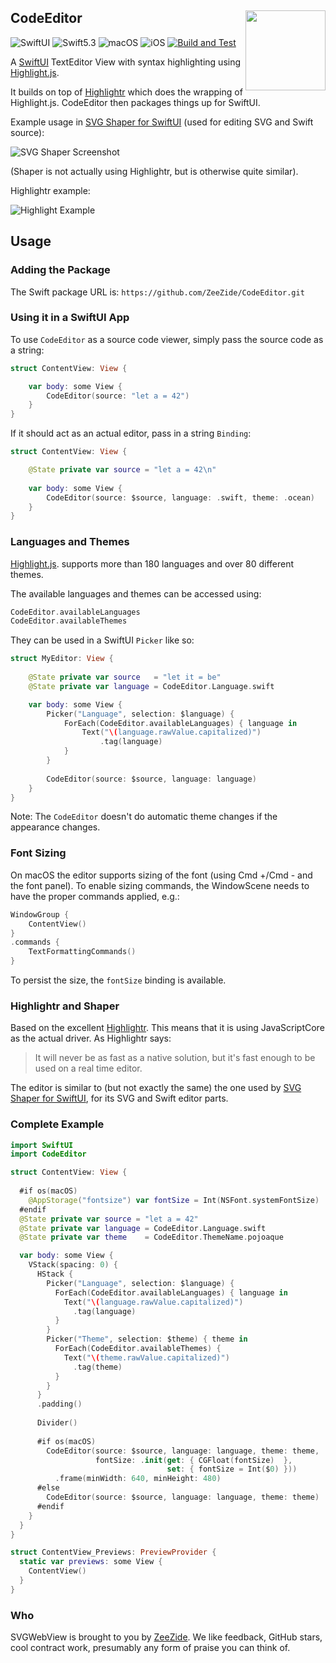 <h2>
  CodeEditor
  <img src="https://zeezide.de/img/svgshaper/SVGShaper512.png"
       align="right" width="128" height="128" />
</h2>

![SwiftUI](https://img.shields.io/badge/SwiftUI-orange.svg)
![Swift5.3](https://img.shields.io/badge/swift-5.3-blue.svg)
![macOS](https://img.shields.io/badge/os-macOS-green.svg?style=flat)
![iOS](https://img.shields.io/badge/os-iOS-green.svg?style=flat)
[![Build and Test](https://github.com/ZeeZide/CodeEditor/actions/workflows/swift.yml/badge.svg?branch=main)](https://github.com/ZeeZide/CodeEditor/actions/workflows/swift.yml)

A [SwiftUI](https://developer.apple.com/xcode/swiftui/)
TextEditor View with syntax highlighting using
[Highlight.js](https://highlightjs.org).

It builds on top of
[Highlightr](https://github.com/raspu/Highlightr)
which does the wrapping of Highlight.js.
CodeEditor then packages things up for SwiftUI.

Example usage in 
[SVG Shaper for SwiftUI](https://zeezide.de/en/products/svgshaper/)
(used for editing SVG and Swift source):

![SVG Shaper Screenshot](https://pbs.twimg.com/media/E0ydNH9XEAQ-USY?format=png)

(Shaper is not actually using Highlightr, but is otherwise quite similar).

Highlightr example:

![Highlight Example](https://raw.githubusercontent.com/raspu/Highlightr/master/coding.gif)


## Usage

### Adding the Package

The Swift package URL is: `https://github.com/ZeeZide/CodeEditor.git`

### Using it in a SwiftUI App

To use `CodeEditor` as a source code viewer, simply pass the source code
as a string:
```swift
struct ContentView: View {

    var body: some View {
        CodeEditor(source: "let a = 42")
    }
}
```

If it should act as an actual editor, pass in a string `Binding`:

```swift
struct ContentView: View {

    @State private var source = "let a = 42\n"
    
    var body: some View {
        CodeEditor(source: $source, language: .swift, theme: .ocean)
    }
}
```

### Languages and Themes

[Highlight.js](https://highlightjs.org).
supports more than 180 languages and over 80 different themes.

The available languages and themes can be accessed using:
```swift
CodeEditor.availableLanguages
CodeEditor.availableThemes
```

They can be used in a SwiftUI `Picker` like so:

```swift
struct MyEditor: View {
  
    @State private var source   = "let it = be"
    @State private var language = CodeEditor.Language.swift

    var body: some View {
        Picker("Language", selection: $language) {
            ForEach(CodeEditor.availableLanguages) { language in
                Text("\(language.rawValue.capitalized)")
                    .tag(language)
            }
        }
    
        CodeEditor(source: $source, language: language)
    }
}
```

Note: The `CodeEditor` doesn't do automatic theme changes if the appearance
     changes.

### Font Sizing

On macOS the editor supports sizing of the font (using Cmd +/Cmd - and the
font panel).
To enable sizing commands, the WindowScene needs to have the proper commands
applied, e.g.:

```swift
WindowGroup {
    ContentView()
}
.commands {
    TextFormattingCommands()
}
```
To persist the size, the `fontSize` binding is available.


### Highlightr and Shaper

Based on the excellent [Highlightr](https://github.com/raspu/Highlightr).
This means that it is using JavaScriptCore as the actual driver. As
Highlightr says:

> It will never be as fast as a native solution, but it's fast enough to be
> used on a real time editor.

The editor is similar to (but not exactly the same) the one used by
[SVG Shaper for SwiftUI](https://zeezide.de/en/products/svgshaper/),
for its SVG and Swift editor parts.


### Complete Example

```swift
import SwiftUI
import CodeEditor

struct ContentView: View {
  
  #if os(macOS)
    @AppStorage("fontsize") var fontSize = Int(NSFont.systemFontSize)
  #endif
  @State private var source = "let a = 42"
  @State private var language = CodeEditor.Language.swift
  @State private var theme    = CodeEditor.ThemeName.pojoaque

  var body: some View {
    VStack(spacing: 0) {
      HStack {
        Picker("Language", selection: $language) {
          ForEach(CodeEditor.availableLanguages) { language in
            Text("\(language.rawValue.capitalized)")
              .tag(language)
          }
        }
        Picker("Theme", selection: $theme) { theme in
          ForEach(CodeEditor.availableThemes) {
            Text("\(theme.rawValue.capitalized)")
              .tag(theme)
          }
        }
      }
      .padding()
    
      Divider()
    
      #if os(macOS)
        CodeEditor(source: $source, language: language, theme: theme,
                   fontSize: .init(get: { CGFloat(fontSize)  },
                                   set: { fontSize = Int($0) }))
          .frame(minWidth: 640, minHeight: 480)
      #else
        CodeEditor(source: $source, language: language, theme: theme)
      #endif
    }
  }
}

struct ContentView_Previews: PreviewProvider {
  static var previews: some View {
    ContentView()
  }
}
```


### Who

SVGWebView is brought to you by [ZeeZide](https://zeezide.de).
We like feedback, GitHub stars, cool contract work, 
presumably any form of praise you can think of.
